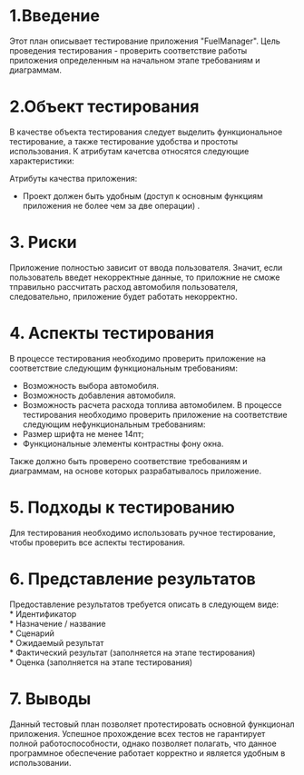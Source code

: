 # 1.Введение
Этот план описывает тестирование приложения "FuelManager". Цель проведения тестирования - проверить соответствие работы приложения определенным на начальном этапе требованиям и диаграммам.

# 2.Объект тестирования
В качестве объекта тестирования следует выделить функциональное тестирование, а также тестирование удобства и простоты использования. К атрибутам качетсва относятся следующие характеристики:

Атрибуты качества приложения:
* Проект должен быть удобным (доступ к основным функциям приложения не более чем за две операции) .

# 3. Риски
Приложение полностью зависит от ввода пользователя. Значит, если пользователь введет некорректные данные, то приложние не сможе тправильно рассчитать расход автомобиля пользователя, следовательно, приложение будет работать некорректно.

# 4. Аспекты тестирования
В процессе тестирования необходимо проверить приложение на соответствие следующим функциональным требованиям:
* Возможность выбора автомобиля.
* Возможность добавления автомобиля.
* Возможность расчета расхода топлива автомобилем.
В процессе тестирования необходимо проверить приложение на соответствие следующим нефункциональным требованиям:
* Размер шрифта не менее 14пт;
* Функциональные элементы контрастны фону окна.

Также должно быть проверено соответствие требованиям и диаграммам, на основе которых разрабатывалось приложение.

# 5. Подходы к тестированию
Для тестирования необходимо использовать ручное тестирование, чтобы проверить все аспекты тестирования.

# 6. Представление результатов
Предоставление результатов требуется описать в следующем виде:</br>
    * Идентификатор</br>
    * Назначение / название</br>
    * Сценарий</br>
    * Ожидаемый результат</br>
    * Фактический результат (заполняется на этапе тестирования)</br>
    * Оценка (заполняется на этапе тестирования)</br>

# 7. Выводы
Данный тестовый план позволяет протестировать основной функционал приложения. Успешное прохождение всех тестов не гарантирует полной работоспособности, однако позволяет полагать, что данное программное обеспечение работает корректно и является удобным в использовании.
